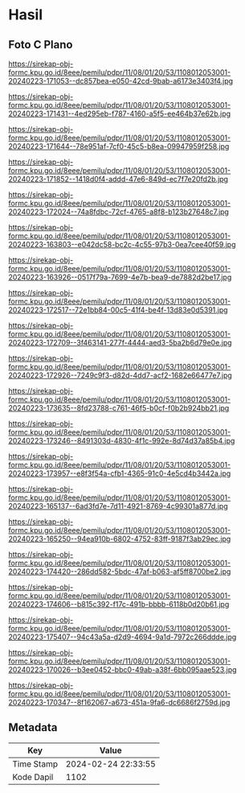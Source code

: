 # Hasil

## Foto C Plano

https://sirekap-obj-formc.kpu.go.id/8eee/pemilu/pdpr/11/08/01/20/53/1108012053001-20240223-171053--dc857bea-e050-42cd-9bab-a6173e3403f4.jpg

https://sirekap-obj-formc.kpu.go.id/8eee/pemilu/pdpr/11/08/01/20/53/1108012053001-20240223-171431--4ed295eb-f787-4160-a5f5-ee464b37e62b.jpg

https://sirekap-obj-formc.kpu.go.id/8eee/pemilu/pdpr/11/08/01/20/53/1108012053001-20240223-171644--78e951af-7cf0-45c5-b8ea-09947959f258.jpg

https://sirekap-obj-formc.kpu.go.id/8eee/pemilu/pdpr/11/08/01/20/53/1108012053001-20240223-171852--1418d0f4-addd-47e6-849d-ec7f7e20fd2b.jpg

https://sirekap-obj-formc.kpu.go.id/8eee/pemilu/pdpr/11/08/01/20/53/1108012053001-20240223-172024--74a8fdbc-72cf-4765-a8f8-b123b27648c7.jpg

https://sirekap-obj-formc.kpu.go.id/8eee/pemilu/pdpr/11/08/01/20/53/1108012053001-20240223-163803--e042dc58-bc2c-4c55-97b3-0ea7cee40f59.jpg

https://sirekap-obj-formc.kpu.go.id/8eee/pemilu/pdpr/11/08/01/20/53/1108012053001-20240223-163926--0517f79a-7699-4e7b-bea9-de7882d2be17.jpg

https://sirekap-obj-formc.kpu.go.id/8eee/pemilu/pdpr/11/08/01/20/53/1108012053001-20240223-172517--72e1bb84-00c5-41f4-be4f-13d83e0d5391.jpg

https://sirekap-obj-formc.kpu.go.id/8eee/pemilu/pdpr/11/08/01/20/53/1108012053001-20240223-172709--3f463141-277f-4444-aed3-5ba2b6d79e0e.jpg

https://sirekap-obj-formc.kpu.go.id/8eee/pemilu/pdpr/11/08/01/20/53/1108012053001-20240223-172926--7249c9f3-d82d-4dd7-acf2-1682e66477e7.jpg

https://sirekap-obj-formc.kpu.go.id/8eee/pemilu/pdpr/11/08/01/20/53/1108012053001-20240223-173635--8fd23788-c761-46f5-b0cf-f0b2b924bb21.jpg

https://sirekap-obj-formc.kpu.go.id/8eee/pemilu/pdpr/11/08/01/20/53/1108012053001-20240223-173246--8491303d-4830-4f1c-992e-8d74d37a85b4.jpg

https://sirekap-obj-formc.kpu.go.id/8eee/pemilu/pdpr/11/08/01/20/53/1108012053001-20240223-173957--e8f3f54a-cfb1-4365-91c0-4e5cd4b3442a.jpg

https://sirekap-obj-formc.kpu.go.id/8eee/pemilu/pdpr/11/08/01/20/53/1108012053001-20240223-165137--6ad3fd7e-7d11-4921-8769-4c99301a877d.jpg

https://sirekap-obj-formc.kpu.go.id/8eee/pemilu/pdpr/11/08/01/20/53/1108012053001-20240223-165250--94ea910b-6802-4752-83ff-9187f3ab29ec.jpg

https://sirekap-obj-formc.kpu.go.id/8eee/pemilu/pdpr/11/08/01/20/53/1108012053001-20240223-174420--286dd582-5bdc-47af-b063-af5ff8700be2.jpg

https://sirekap-obj-formc.kpu.go.id/8eee/pemilu/pdpr/11/08/01/20/53/1108012053001-20240223-174606--b815c392-f17c-491b-bbbb-6118b0d20b61.jpg

https://sirekap-obj-formc.kpu.go.id/8eee/pemilu/pdpr/11/08/01/20/53/1108012053001-20240223-175407--94c43a5a-d2d9-4694-9a1d-7972c266ddde.jpg

https://sirekap-obj-formc.kpu.go.id/8eee/pemilu/pdpr/11/08/01/20/53/1108012053001-20240223-170026--b3ee0452-bbc0-49ab-a38f-6bb095aae523.jpg

https://sirekap-obj-formc.kpu.go.id/8eee/pemilu/pdpr/11/08/01/20/53/1108012053001-20240223-170347--8f162067-a673-451a-9fa6-dc6686f2759d.jpg


## Metadata

| Key        | Value               |
| ---------- | ------------------- |
| Time Stamp | 2024-02-24 22:33:55 |
| Kode Dapil | 1102                |



